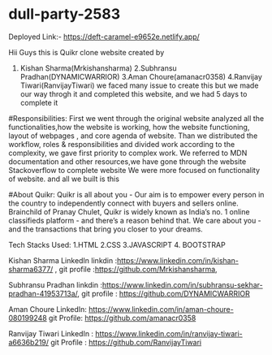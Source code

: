 # dull-party-2583

Deployed Link:- https://deft-caramel-e9652e.netlify.app/

Hii Guys this is Quikr clone website created by

1. Kishan Sharma(Mrkishansharma) 2.Subhransu Pradhan(DYNAMICWARRIOR) 3.Aman Choure(amanacr0358) 4.Ranvijay Tiwari(RanvijayTiwari)
we faced many issue to create this but we made our way throgh it and completed this website, and we had 5 days to complete it

#Responsibilities: First we went through the original website analyzed all the functionalities,how the website is working, how the website functioning, layout of webpages , and core agenda of website. Than we distributed the workflow, roles & responsibilities and divided work according to the complexity, we gave first priority to complex work. We referred to MDN documentation and other resources,we have gone through the website Stackoverflow to complete website We were more focused on functionality of website. and all we built is this

#About Quikr: Quikr is all about you - Our aim is to empower every person in the country to independently connect with buyers and sellers online. Brainchild of Pranay Chulet, Quikr is widely known as India’s no. 1 online classifieds platform - and there’s a reason behind that. We care about you - and the transactions that bring you closer to your dreams.

Tech Stacks Used: 1.HTML 2.CSS 3.JAVASCRIPT 4. BOOTSTRAP



Kishan Sharma LinkedIn linkdin :https://www.linkedin.com/in/kishan-sharma6377/ , git profile :https://github.com/Mrkishansharma,

Subhransu Pradhan linkdin :https://www.linkedin.com/in/subhransu-sekhar-pradhan-41953713a/, git profile : https://github.com/DYNAMICWARRIOR

Aman Choure LinkedIn: https://www.linkedin.com/in/aman-choure-080199248  git Profile: https://github.com/amanacr0358

Ranvijay Tiwari LinkedIn : https://www.linkedin.com/in/ranvijay-tiwari-a6636b219/ git Profile : https://github.com/RanvijayTiwari
